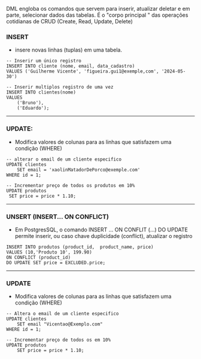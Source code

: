 DML engloba os comandos que servem para inserir, atualizar deletar e em parte, selecionar dados das tabelas. É o "corpo principal " das operações cotidianas de CRUD (Create, Read, Update, Delete)

### INSERT
- insere novas linhas (tuplas) em uma tabela.

 ```
 -- Inserir um único registro
 INSERT INTO cliente (nome, email, data_cadastro)
 VALUES ('Guilherme Vicente', 'figueira.gui1@exemple,com', '2024-05-30')
 
 -- Inserir multiplos registro de uma vez
 INSERT INTO clientes(nome)
 VALUES
	 ('Bruno'),
	 ('Eduardo');
 ```

---
###  UPDATE:
- Modifica valores de colunas para as linhas que satisfazem uma condição (WHERE)

```
-- alterar o email de um cliente especifico
UPDATE clientes
	SET email = 'xaolinMatadorDePorco@exemple.com'
WHERE id = 1;

-- Incrementar preço de todos os produtos em 10%
UPDATE produtos
 SET price = price * 1.10;
```

---
### UNSERT (INSERT... ON CONFLICT)
- Em PostgresSQL, o comando INSERT ... ON CONFLIT (...) DO UPDATE permite inserir, ou caso chave duplicidade (conflict), atualizar o registro

```
INSERT INTO produtos (product_id,  product_name, price)
VALUES (10,'Produto 10', 199.90)
ON CONFLICT (product_id)
DO UPDATE SET price = EXCLUDED.price;
```

---

### UPDATE
- Modifica valores de colunas para as linhas que satisfazem uma condição (WHERE)

```
-- Altera o email de um cliente especifico
UPDATE clientes
	SET email "Vicentao@Exemplo.com"
WHERE id = 1;

-- Incrementar preço de todos os em 10%
UPDATE produtos
	SET price = price * 1.10;
```